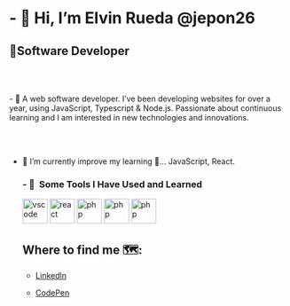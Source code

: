 

  <body>

  <h1>- 👋 Hi, I’m Elvin Rueda @jepon26</h1>
  <h2>👨Software Developer</h2>
  
  
   <br></br>
  
  <p>- 👀 A web software developer. I’ve been developing websites for over a year, using JavaScript, Typescript & Node.js.
      Passionate about continuous learning and I am interested in new technologies and innovations.</p>
  
  
  <br></br>
  
  
- 🌱 I’m currently improve my learning 📖... JavaScript, React.
  <body>
    </html>
  
  
  
  <h3>- 🚀 &nbsp;Some Tools I Have Used and Learned</h3>
  <p align="left">
  <img src="https://cdn.jsdelivr.net/gh/devicons/devicon/icons/vscode/vscode-original.svg" alt="vscode" width="45" height="45"/>
  <img src="https://cdn.jsdelivr.net/gh/devicons/devicon/icons/react/react-original.svg" alt="react" width="45" height="45"/>
  <img src="https://cdn.jsdelivr.net/gh/devicons/devicon/icons/javascript//javascript-original.svg" alt="php" width="45" height="45"/>
  <img src="https://cdn.jsdelivr.net/gh/devicons/devicon/icons/typescript//typescript-original.svg" alt="php" width="45" height="45"/>
  <img src="https://cdn.jsdelivr.net/gh/devicons/devicon/icons/nodejs//nodejs-original.svg" alt="php" width="45" height="45"/>
  </p>
  

  

  
  ## Where to find me 🗺️:
  
  
  - [Linkedln](https://www.linkedin.com/in/elvin-javier-rueda-g%C3%B3mez-7a564574/)
 
 
  - [CodePen](https://codepen.io/jepon26)



<!---
jepon26/jepon26 is a ✨ special ✨ repository because its `README.md` (this file) appears on your GitHub profile.
You can click the Preview link to take a look at your changes.
--->
